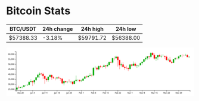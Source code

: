 # Bitcoin Stats

BTC/USDT|24h change|24h high|24h low|
|---|---|---|---|
|$57388.33|-3.18%|$59791.72|$56388.00|

<img src="./chart.svg">

